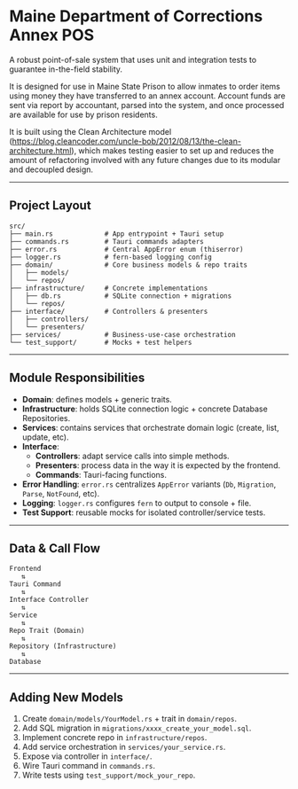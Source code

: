 # Maine Department of Corrections Annex POS

A robust point-of-sale system that uses unit and integration tests to guarantee in-the-field stability.

It is designed for use in Maine State Prison to allow inmates to order items using money they have transferred to an annex account. Account funds are sent via report by accountant, parsed into the system, and once processed are available for use by prison residents.

It is built using the Clean Architecture model (https://blog.cleancoder.com/uncle-bob/2012/08/13/the-clean-architecture.html), which makes testing easier to set up and reduces the amount of refactoring involved with any future changes due to its modular and decoupled design.

---

## Project Layout

```
src/
├── main.rs             # App entrypoint + Tauri setup
├── commands.rs         # Tauri commands adapters
├── error.rs            # Central AppError enum (thiserror)
├── logger.rs           # fern-based logging config
├── domain/             # Core business models & repo traits
│   ├── models/
│   └── repos/
├── infrastructure/     # Concrete implementations
│   ├── db.rs           # SQLite connection + migrations
│   └── repos/
├── interface/          # Controllers & presenters
│   ├── controllers/
│   └── presenters/
├── services/           # Business-use-case orchestration
└── test_support/       # Mocks + test helpers
```

---

## Module Responsibilities

- **Domain**: defines models + generic traits.
- **Infrastructure**: holds SQLite connection logic + concrete Database Repositories.
- **Services**: contains services that orchestrate domain logic (create, list, update, etc).
- **Interface**:
  - **Controllers**: adapt service calls into simple methods.
  - **Presenters**: process data in the way it is expected by the frontend.
  - **Commands**: Tauri-facing functions.
- **Error Handling**: `error.rs` centralizes `AppError` variants (`Db`, `Migration`, `Parse`, `NotFound`, etc).
- **Logging**: `logger.rs` configures `fern` to output to console + file.
- **Test Support**: reusable mocks for isolated controller/service tests.

---

## Data & Call Flow

```
Frontend
   ⇅
Tauri Command
   ⇅
Interface Controller
   ⇅
Service
   ⇅
Repo Trait (Domain)
   ⇅
Repository (Infrastructure)
   ⇅
Database

```

---

## Adding New Models

1. Create `domain/models/YourModel.rs` + trait in `domain/repos`.
2. Add SQL migration in `migrations/xxxx_create_your_model.sql`.
3. Implement concrete repo in `infrastructure/repos`.
4. Add service orchestration in `services/your_service.rs`.
5. Expose via controller in `interface/`.
6. Wire Tauri command in `commands.rs`.
7. Write tests using `test_support/mock_your_repo`.
